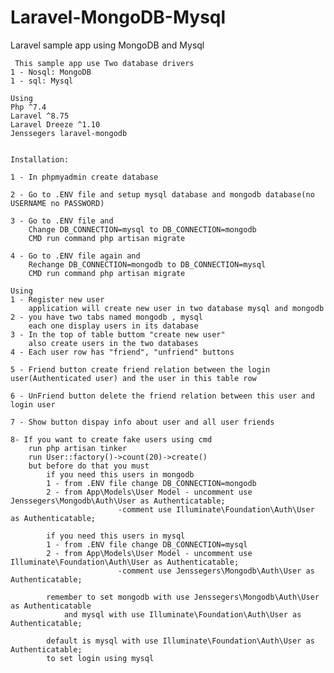 # Laravel-MongoDB-Mysql
 Laravel sample app using MongoDB and Mysql
 
 
 
 
 
     This sample app use Two database drivers
	1 - Nosql: MongoDB
	1 - sql: Mysql
	
	Using 
	Php ^7.4
	Laravel ^8.75
	Laravel Dreeze ^1.10
	Jenssegers laravel-mongodb 
	
	
	Installation:
	
	1 - In phpmyadmin create database
	
	2 - Go to .ENV file and setup mysql database and mongodb database(no USERNAME no PASSWORD)
	
	3 - Go to .ENV file and
	    Change DB_CONNECTION=mysql to DB_CONNECTION=mongodb
	    CMD run command php artisan migrate
	
	4 - Go to .ENV file again and
	    Rechange DB_CONNECTION=mongodb to DB_CONNECTION=mysql
	    CMD run command php artisan migrate
	
	Using
	1 - Register new user
		application will create new user in two database mysql and mongodb
	2 - you have two tabs named mongodb , mysql
		each one display users in its database
	3 - In the top of table buttom "create new user"
		also create users in the two databases
	4 - Each user row has "friend", "unfriend" buttons
	
	5 - Friend button create friend relation between the login user(Authenticated user) and the user in this table row
	
	6 - UnFriend button delete the friend relation between this user and login user
	
	7 - Show button dispay info about user and all user friends
	
	8- If you want to create fake users using cmd
		run php artisan tinker
		run User::factory()->count(20)->create()
		but before do that you must 
			if you need this users in mongodb
			1 - from .ENV file change DB_CONNECTION=mongodb
			2 - from App\Models\User Model - uncomment use Jenssegers\Mongodb\Auth\User as Authenticatable;
							-comment use Illuminate\Foundation\Auth\User as Authenticatable;
			
			if you need this users in mysql
			1 - from .ENV file change DB_CONNECTION=mysql
			2 - from App\Models\User Model - uncomment use Illuminate\Foundation\Auth\User as Authenticatable;
							-comment use Jenssegers\Mongodb\Auth\User as Authenticatable;
			
			remember to set mongodb with use Jenssegers\Mongodb\Auth\User as Authenticatable
				and mysql with use Illuminate\Foundation\Auth\User as Authenticatable;
				
			default is mysql with use Illuminate\Foundation\Auth\User as Authenticatable;
			to set login using mysql 
		
	

